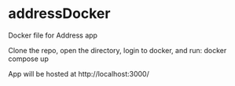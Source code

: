 # addressDocker
Docker file for Address app

Clone the repo, open the directory, login to docker, and run: docker compose up


App will be hosted at 
http://localhost:3000/
